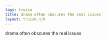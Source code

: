 ```yaml
---
tags: truism
title: drama often obscures the real issues
layout: truism.njk
---
```


drama often obscures the real issues